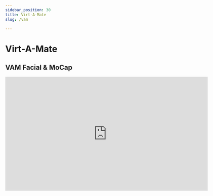```yaml
---
sidebar_position: 30
title: Virt-A-Mate
slug: /vam

---
```


# Virt-A-Mate

## VAM Facial & MoCap

<iframe width="640" height="360" src="https://www.youtube.com/embed/5yKJ0xRunjw?si=gFZ_-jFnxROsMZTT" title="YouTube video player" frameborder="0" allow="accelerometer; autoplay; clipboard-write; encrypted-media; gyroscope; picture-in-picture; web-share" allowfullscreen></iframe>
